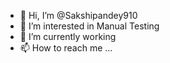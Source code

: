 - 👋 Hi, I’m @Sakshipandey910
- 👀 I’m interested in Manual Testing
- 🌱 I’m currently working
- 📫 How to reach me ...

<!---
Sakshipandey910/Sakshipandey910 is a ✨ special ✨ repository because its `README.md` (this file) appears on your GitHub profile.
You can click the Preview link to take a look at your changes.
--->
